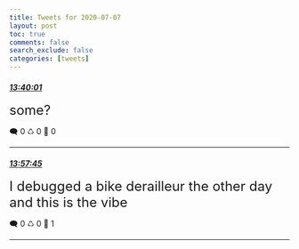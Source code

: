 ```yaml
---
title: Tweets for 2020-07-07
layout: post
toc: true
comments: false
search_exclude: false
categories: [tweets]
---
```



#### <a href = "https://twitter.com/deepfates/status/1280587393955852288">*13:40:01*</a>

<font size="5">some?</font>



🗨️ 0 ♺ 0 🤍  0   

---
    
#### <a href = "https://twitter.com/deepfates/status/1280591854778454016">*13:57:45*</a>

<font size="5">I debugged a bike derailleur the other day and this is the vibe</font>



🗨️ 0 ♺ 0 🤍  1   

---
    
            


